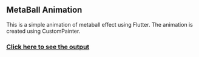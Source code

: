 ## MetaBall Animation

This is a simple animation of metaball effect using Flutter. The animation is created using CustomPainter.

### [Click here to see the output](https://www.instagram.com/reel/C8ByMs6gdLL/?utm_source=ig_web_copy_link&igsh=MzRlODBiNWFlZA==)

